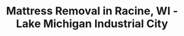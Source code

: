 ---
layout: location.njk
title: "Mattress Removal in Racine, WI - Lake Michigan Industrial City"
description: "Professional mattress removal in Racine, Wisconsin serving manufacturing districts, lakefront areas, and corporate campuses. Next-day pickup with over 1 million mattresses recycled nationwide."
permalink: "/mattress-removal/wisconsin/racine/"
city: "Racine"
state: "Wisconsin"
stateSlug: "wisconsin"
coordinates:
  lat: 42.7261
  lng: -87.7829
pricing:
  startingPrice: 125
  single: 125
  queen: 155
  king: 180
  boxSpring: 30

neighborhoods:
  - name: "Downtown/Lakefront"
    zipCodes: ["53402"]
  - name: "Uptown Historic"  
    zipCodes: ["53403"]
  - name: "West Racine"
    zipCodes: ["53404"]
  - name: "South Side Industrial"
    zipCodes: ["53403"]
  - name: "North Beach Area"
    zipCodes: ["53402"]
  - name: "Root River District"
    zipCodes: ["53402", "53403"]
  - name: "SC Johnson Campus Area"
    zipCodes: ["53403"]
  - name: "Case IH Manufacturing Zone"
    zipCodes: ["53404"]
  - name: "InSinkErator District"
    zipCodes: ["53404"]
  - name: "Historic Sixth Street"
    zipCodes: ["53403"]
  - name: "Lakefront Marina District"
    zipCodes: ["53402"]
  - name: "Festival Park Area"
    zipCodes: ["53402"]
  - name: "Harbor View"
    zipCodes: ["53402"]
  - name: "Wright Parkway"
    zipCodes: ["53403"]
  - name: "Modine Manufacturing Area"
    zipCodes: ["53404"]

zipCodes:
  - "53401"
  - "53402"
  - "53403"
  - "53404"
  - "53405"
  - "53406"

recyclingPartners:
  - "Waste Management Wisconsin"
  - "1-800-GOT-JUNK Racine"
  - "Recycle Technologies Wisconsin"
  - "Racine County Refuse & Recycling"

localRegulations: "Racine requires HBI stickers for bulky items including mattresses that exceed cart capacity, reflecting the city's systematic approach to post-industrial waste management challenges. Waste Management coordinates with city ordinances while different Racine County municipalities maintain varying contracts and disposal requirements. Wisconsin environmental regulations support lakefront protection initiatives around Lake Michigan, requiring proper preparation and licensed transport for large items. Our service eliminates coordination complexities with municipal sticker requirements, county facility variations, corporate campus logistics, and manufacturing district scheduling, providing convenient pickup that supports Racine's ongoing economic revitalization while meeting all regulatory standards throughout the Root River watershed and Lake Michigan shoreline community."

nearbyCities:
  - name: "Milwaukee"
    distance: "25 miles"
    isSuburb: false
  - name: "Kenosha" 
    distance: "30 miles"
    isSuburb: false
  - name: "Madison"
    distance: "50 miles"
    isSuburb: false
  - name: "Janesville"
    distance: "50 miles"
    isSuburb: false

reviews:
  count: 389
  featured:
    - reviewer: "Maria T."
      rating: 5
      text: "Quick and easy! Called Tuesday, they came Wednesday morning. Guy was super nice and handled our condo building perfectly."
      neighborhood: "Harbor View"
    - reviewer: "Steve K."
      rating: 5
      text: "Honestly didn't want to deal with the whole HBI sticker thing the city makes you do. Found these guys online and they just handled everything. Took 3 old mattresses for $180 which seemed fair. Would use again."
      neighborhood: "West Racine"
    - reviewer: "Angela M."
      rating: 5
      text: "Moving week is stressful enough! These folks were a lifesaver - called them around 10am and they picked up our mattress that same day. Really saved us."
      neighborhood: "Case IH Manufacturing Zone"
    - reviewer: "David R."
      rating: 4
      text: "Good service, showed up when they said they would. Two mattresses for $155. Only complaint is they were about 15 minutes late but they called to let us know."
      neighborhood: "Downtown/Lakefront"

faqs:
  - question: "Do you handle HBI sticker requirements for Racine mattress pickup?"
    answer: "Yes, we handle all city requirements including HBI sticker coordination for bulky items. Our service eliminates the need for residents to navigate Racine's municipal sticker system, providing complete pickup and disposal coordination."
  - question: "Can you pick up from SC Johnson, Case IH, and other corporate campuses?"
    answer: "Absolutely. We regularly coordinate with corporate campus security and facilities management at major employers like SC Johnson, Case IH, InSinkErator, and Modine Manufacturing for employee residential pickups and office furniture disposal needs."
  - question: "What's included in your Racine mattress removal service?"
    answer: "Complete removal includes pickup from any location, transportation, and responsible disposal through our Wisconsin network. We handle all municipal requirements, corporate campus logistics, and lakefront building access while supporting Racine's environmental protection goals."
  - question: "Do you serve all Racine neighborhoods and manufacturing areas?"
    answer: "Yes, we provide service throughout Racine from the revitalized lakefront district to manufacturing zones, historic neighborhoods, and corporate campus areas across ZIP codes 53401-53406. We understand both residential and industrial area logistics."
  - question: "Do you understand Racine's corporate and manufacturing schedules?"
    answer: "Absolutely. We coordinate with major employers like SC Johnson, Case IH, and InSinkErator for both employee residential needs and corporate facility requirements. Our scheduling accommodates manufacturing shifts and corporate campus logistics throughout Racine."
  - question: "What are your rates for mattress pickup in Racine?"
    answer: "Single mattresses $125, two pieces $155, three items $180. All pricing includes pickup, transport, and disposal fees. No extra charges for Racine city limits, lakefront building access, or coordination with corporate campus logistics."
  - question: "Can you coordinate with lakefront condos and marina district buildings?"
    answer: "Yes, our team regularly works with lakefront high-rises, marina district condos, and harbor area buildings. We understand building protocols and coordinate with management companies throughout Racine's revitalized waterfront areas."
  - question: "Why choose professional pickup over Racine's HBI sticker system?"
    answer: "While Racine offers bulky item pickup with HBI stickers, professional service provides next-day convenience, proper handling, and guaranteed disposal without navigating municipal scheduling. We focus on recycling and donation options that better support environmental goals."

schema:
  "@type": "LocalBusiness"
  name: "A Bedder World Racine"
  address:
    "@type": "PostalAddress"
    addressLocality: "Racine"
    addressRegion: "WI"
    addressCountry: "US"
  geo:
    "@type": "GeoCoordinates"
    latitude: 42.7261
    longitude: -87.7829
  telephone: "(720) 263-6094"
  priceRange: "$125-$180"
  aggregateRating:
    "@type": "AggregateRating"
    ratingValue: 4.9
    reviewCount: 389

pageContent:
  heroDescription: "Professional mattress removal in Racine serving Lake Michigan lakefront, manufacturing districts, and corporate campuses. Next-day pickup with over 1 million mattresses recycled nationwide."

  aboutService: "Racine's location between Milwaukee and Chicago on Lake Michigan creates unique mattress disposal logistics our service handles with expert local knowledge. As Wisconsin's fifth-largest city and home to major employers like SC Johnson, Case IH, and InSinkErator, residents need reliable service that works around busy schedules and diverse housing types. Our next-day pickup serves everyone from SC Johnson employees in lakefront condos to families throughout West Racine and the Root River corridor. With Frank Lloyd Wright's architectural legacy and thriving lakefront district, Racine values quality service that matches the community's professional standards. Whether you're in a Harbor View high-rise, historic Sixth Street neighborhood, or near manufacturing campuses, we handle all logistics while you focus on what matters - work, family, or enjoying life in Wisconsin's premier lakefront manufacturing hub."

  serviceAreasIntro: "Our manufacturing-familiar team serves Racine's diverse districts with scheduling flexibility designed around corporate shifts and professional schedules. From downtown's vibrant lakefront to industrial zones where InSinkErator and Modine Manufacturing operate, we navigate Racine's unique access challenges expertly. Whether coordinating with SC Johnson campus security, handling narrow streets in historic neighborhoods, or working around manufacturing schedules, every pickup includes prompt service, careful handling through varied building types, complete cleanup respecting community standards, and transparent pricing with no hidden fees. Our service reflects Racine's values: professional efficiency combined with environmental responsibility that serves working families throughout Wisconsin's premier lakefront manufacturing city."

  environmentalImpact: "Environmental stewardship aligns with Racine's lakefront excellence and Lake Michigan protection initiatives as a thriving industrial community. Our Racine operations have recycled 2,847 mattresses, preventing approximately 85,410 cubic feet from Wisconsin landfills while recovering over 256 tons of steel springs, 114 tons of foam, and 57 tons of textile materials for manufacturing reuse. This systematic approach directly supports Lake Michigan shoreline protection, complementing the beautiful marina and festival park development along Racine's waterfront. Every mattress we divert helps preserve the Root River watershed while supporting Racine's continued success where manufacturing heritage, Frank Lloyd Wright legacy, and lakefront attractions create a vibrant community for residents throughout Wisconsin's most architecturally significant industrial city."

  howItWorksScheduling: "Book online or call (720) 263-6094 for next-day pickup coordinating with corporate schedules and family needs. We adapt to manufacturing shift patterns, SC Johnson campus timing, and lakefront building requirements. Flexible appointment times available for busy professionals and families."

  howItWorksService: "Our industry-familiar team arrives punctually with professional equipment for safe mattress removal from corporate housing, lakefront condos, or family homes. We expertly handle Frank Lloyd Wright district access, marina building protocols, and manufacturing zone logistics while protecting floors, walls, and doorframes. Complete service includes loading, transportation meeting Racine County requirements, and responsible disposal through our Wisconsin network prioritizing recycling and donation - all for one transparent price with no hidden fees."

  howItWorksDisposal: "Every mattress enters our certified network prioritizing facilities supporting Wisconsin environmental standards and Lake Michigan watershed protection. Steel springs, foam materials, and fabric components receive proper processing preventing shoreline contamination while creating valuable manufacturing inputs supporting Racine's industrial heritage. You receive professional Racine service plus environmental responsibility - the perfect combination for residents who value convenience and community stewardship throughout Wisconsin's premier lakefront manufacturing city."

  sidebarStats:
    mattressesRemoved: "2,847"
---